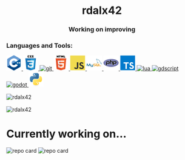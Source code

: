 <h1 align="center">rdalx42</h1>
<h3 align="center">Working on improving</h3>


<h3 align="left">Languages and Tools:</h3>
<p align="left">
  <a href="https://www.w3schools.com/cpp/" target="_blank" rel="noreferrer"> 
    <img src="https://raw.githubusercontent.com/devicons/devicon/master/icons/cplusplus/cplusplus-original.svg" alt="cplusplus" width="40" height="40"/> 
  </a> 
  <a href="https://www.w3schools.com/css/" target="_blank" rel="noreferrer"> 
    <img src="https://raw.githubusercontent.com/devicons/devicon/master/icons/css3/css3-original-wordmark.svg" alt="css3" width="40" height="40"/> 
  </a> 
  <a href="https://git-scm.com/" target="_blank" rel="noreferrer"> 
    <img src="https://www.vectorlogo.zone/logos/git-scm/git-scm-icon.svg" alt="git" width="40" height="40"/> 
  </a> 
  <a href="https://www.w3.org/html/" target="_blank" rel="noreferrer"> 
    <img src="https://raw.githubusercontent.com/devicons/devicon/master/icons/html5/html5-original-wordmark.svg" alt="html5" width="40" height="40"/> 
  </a> 
  <a href="https://developer.mozilla.org/en-US/docs/Web/JavaScript" target="_blank" rel="noreferrer"> 
    <img src="https://raw.githubusercontent.com/devicons/devicon/master/icons/javascript/javascript-original.svg" alt="javascript" width="40" height="40"/> 
  </a> 
  <a href="https://www.mysql.com/" target="_blank" rel="noreferrer"> 
    <img src="https://raw.githubusercontent.com/devicons/devicon/master/icons/mysql/mysql-original-wordmark.svg" alt="mysql" width="40" height="40"/> 
  </a> 
  <a href="https://www.php.net" target="_blank" rel="noreferrer"> 
    <img src="https://raw.githubusercontent.com/devicons/devicon/master/icons/php/php-original.svg" alt="php" width="40" height="40"/> 
  </a> 
  <a href="https://www.typescriptlang.org/" target="_blank" rel="noreferrer"> 
    <img src="https://raw.githubusercontent.com/devicons/devicon/master/icons/typescript/typescript-original.svg" alt="typescript" width="40" height="40"/> 
  </a> 
  <a href="https://www.lua.org/" target="_blank" rel="noreferrer"> 
    <img src="https://github.com/user-attachments/assets/53569175-b171-44f0-9a73-7ab71bd83431" alt="lua" width="40" height="40"/> 
  </a>
  <a href="https://gdscript.com/" target="_blank" rel="noreferrer"> 
    <img src="https://github.com/user-attachments/assets/0441b144-5351-4003-ae33-6962370661ec" alt="gdscript" width="40" height="40"/> 
  </a>
  <a href="https://godotengine.org/" target="_blank" rel="noreferrer"> 
    <img src="https://github.com/user-attachments/assets/f3913939-e84b-4f7e-b6b8-080fa69a1a01" alt="godot" width="40" height="40"/> 
  </a>
  <a href="https://www.python.org/" target="_blank" rel="noreferrer"> 
    <img src="https://raw.githubusercontent.com/devicons/devicon/master/icons/python/python-original.svg" alt = "python" width = "40" height = "40"/> 
  </a>
  
</p>


 </a> 

<p><img align="center" src="https://github-readme-streak-stats.herokuapp.com/?user=rdalx42&" alt="rdalx42" /></p>
<p><img align="center" src="https://github-readme-stats.vercel.app/api/top-langs?username=rdalx42&show_icons=true&locale=en&layout=compact" alt="rdalx42" /></p>


# Currently working on...

![repo card](https://github-readme-stats.vercel.app/api/pin/?username=rdalx42&repo=BytecodeCompiler&bg_color=45,092147,07455c&theme=algolia)
![repo card](https://github-readme-stats.vercel.app/api/pin/?username=rdalx42&repo=RedditReelMaker&bg_color=45,092147,07455c&theme=algolia)
